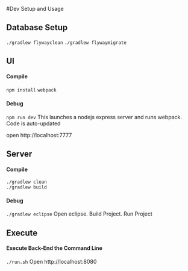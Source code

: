 #Dev Setup and Usage

## Database Setup
`./gradlew flywayclean`
`./gradlew flywaymigrate`

## UI 
#### Compile
`npm install`
`webpack`

#### Debug
`npm run dev`
This launches a nodejs express server and runs webpack.  Code is auto-updated

open http://localhost:7777

## Server 
#### Compile
`./gradlew clean`   
`./gradlew build`

#### Debug
`./gradlew eclipse`
Open eclipse. Build Project. Run Project

## Execute
#### Execute Back-End the Command Line
`./run.sh`
Open http://localhost:8080
